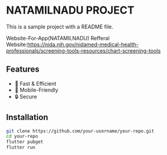 # NATAMILNADU PROJECT

This is a sample project with a README file.

Website-For-App(NATAMILNADU)
Refferal Website:https://nida.nih.gov/nidamed-medical-health-professionals/screening-tools-resources/chart-screening-tools

## Features
- 🚀 Fast & Efficient  
- 📱 Mobile-Friendly  
- 🔒 Secure  


## Installation
```sh
git clone https://github.com/your-username/your-repo.git
cd your-repo
flutter pubget
flutter run
